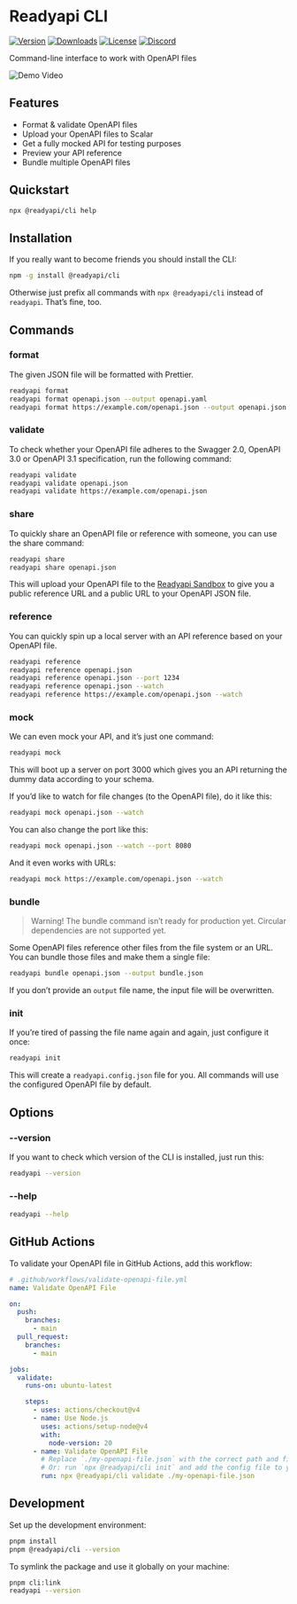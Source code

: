 # Readyapi CLI

[![Version](https://img.shields.io/npm/v/%40readyapi/cli)](https://www.npmjs.com/package/@readyapi/cli)
[![Downloads](https://img.shields.io/npm/dm/%40readyapi/cli)](https://www.npmjs.com/package/@readyapi/cli)
[![License](https://img.shields.io/npm/l/%40scalar%2Fapi-reference)](https://www.npmjs.com/package/@readyapi/cli)
[![Discord](https://img.shields.io/discord/1135330207960678410?style=flat&color=5865F2)](https://discord.gg/scalar)

Command-line interface to work with OpenAPI files

![Demo Video](https://github.com/readyapi/cli/assets/6374090/ebd02178-503d-4a70-b292-a52a74b35008)

## Features

- Format & validate OpenAPI files
- Upload your OpenAPI files to Scalar
- Get a fully mocked API for testing purposes
- Preview your API reference
- Bundle multiple OpenAPI files

## Quickstart

```bash
npx @readyapi/cli help
```

## Installation

If you really want to become friends you should install the CLI:

```bash
npm -g install @readyapi/cli
```

Otherwise just prefix all commands with `npx @readyapi/cli` instead of `readyapi`. That’s fine, too.

## Commands

### format

The given JSON file will be formatted with Prettier.

```bash
readyapi format
readyapi format openapi.json --output openapi.yaml
readyapi format https://example.com/openapi.json --output openapi.json
```

### validate

To check whether your OpenAPI file adheres to the Swagger 2.0, OpenAPI 3.0 or OpenAPI 3.1 specification, run the following command:

```bash
readyapi validate
readyapi validate openapi.json
readyapi validate https://example.com/openapi.json
```

### share

To quickly share an OpenAPI file or reference with someone, you can use the share command:

```bash
readyapi share
readyapi share openapi.json
```

This will upload your OpenAPI file to the [Readyapi Sandbox](https://sandbox.scalar.com/) to give you a public reference URL and a public URL to your OpenAPI JSON file.

### reference

You can quickly spin up a local server with an API reference based on your OpenAPI file.

```bash
readyapi reference
readyapi reference openapi.json
readyapi reference openapi.json --port 1234
readyapi reference openapi.json --watch
readyapi reference https://example.com/openapi.json --watch
```

### mock

We can even mock your API, and it’s just one command:

```bash
readyapi mock
```

This will boot up a server on port 3000 which gives you an API returning the dummy data according to your schema.

If you’d like to watch for file changes (to the OpenAPI file), do it like this:

```bash
readyapi mock openapi.json --watch
```

You can also change the port like this:

```bash
readyapi mock openapi.json --watch --port 8080
```

And it even works with URLs:

```bash
readyapi mock https://example.com/openapi.json --watch
```

### bundle

> Warning! The bundle command isn’t ready for production yet. Circular dependencies are not supported yet.

Some OpenAPI files reference other files from the file system or an URL. You can bundle those files and make them a single file:

```bash
readyapi bundle openapi.json --output bundle.json
```

If you don’t provide an `output` file name, the input file will be overwritten.

### init

If you’re tired of passing the file name again and again, just configure it once:

```bash
readyapi init
```

This will create a `readyapi.config.json` file for you. All commands will use the configured OpenAPI file by default.

## Options

### --version

If you want to check which version of the CLI is installed, just run this:

```bash
readyapi --version
```

### --help

```bash
readyapi --help
```

## GitHub Actions

To validate your OpenAPI file in GitHub Actions, add this workflow:

```yml
# .github/workflows/validate-openapi-file.yml
name: Validate OpenAPI File

on:
  push:
    branches:
      - main
  pull_request:
    branches:
      - main

jobs:
  validate:
    runs-on: ubuntu-latest

    steps:
      - uses: actions/checkout@v4
      - name: Use Node.js
        uses: actions/setup-node@v4
        with:
          node-version: 20
      - name: Validate OpenAPI File
        # Replace `./my-openapi-file.json` with the correct path and filename for your project.
        # Or: run `npx @readyapi/cli init` and add the config file to your repository.
        run: npx @readyapi/cli validate ./my-openapi-file.json
```

## Development

Set up the development environment:

```bash
pnpm install
pnpm @readyapi/cli --version
```

To symlink the package and use it globally on your machine:

```bash
pnpm cli:link
readyapi --version
```

